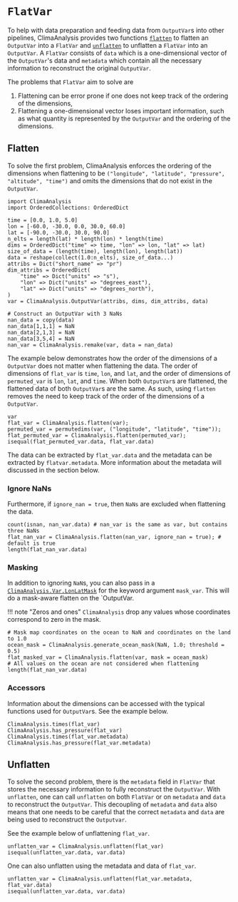 # `FlatVar`

To help with data preparation and feeding data from `OutputVar`s into other pipelines,
ClimaAnalysis provides two functions [`flatten`](@ref) to flatten an `OutputVar` into a
`FlatVar` and [`unflatten`](@ref) to unflatten a `FlatVar` into an `OutputVar`. A `FlatVar`
consists of `data` which is a one-dimensional vector of the `OutputVar`'s data and
`metadata` which contain all the necessary information to reconstruct the original
`OutputVar`.

The problems that `FlatVar` aim to solve are

1. Flattening can be error prone if one does not keep track of the ordering of the
   dimensions,
2. Flattening a one-dimensional vector loses important information, such as what quantity is
   represented by the `OutputVar` and the ordering of the dimensions.

## Flatten

To solve the first problem, ClimaAnalysis enforces the ordering of the dimensions when
flattening to be `("longitude", "latitude", "pressure", "altitude", "time")` and omits the
dimensions that do not exist in the `OutputVar`.

```@setup flat
import ClimaAnalysis
import OrderedCollections: OrderedDict

time = [0.0, 1.0, 5.0]
lon = [-60.0, -30.0, 0.0, 30.0, 60.0]
lat = [-90.0, -30.0, 30.0, 90.0]
n_elts = length(lat) * length(lon) * length(time)
dims = OrderedDict("time" => time, "lon" => lon, "lat" => lat)
size_of_data = (length(time), length(lon), length(lat))
data = reshape(collect(1.0:n_elts), size_of_data...)
attribs = Dict("short_name" => "pr")
dim_attribs = OrderedDict(
    "time" => Dict("units" => "s"),
    "lon" => Dict("units" => "degrees_east"),
    "lat" => Dict("units" => "degrees_north"),
)
var = ClimaAnalysis.OutputVar(attribs, dims, dim_attribs, data)

# Construct an OutputVar with 3 NaNs
nan_data = copy(data)
nan_data[1,1,1] = NaN
nan_data[2,1,3] = NaN
nan_data[3,5,4] = NaN
nan_var = ClimaAnalysis.remake(var, data = nan_data)
```

The example below demonstrates how the order of the dimensions of a `OutputVar` does
not matter when flattening the data. The order of dimensions of `flat_var` is
`time`, `lon`, and `lat`, and the order of dimensions of `permuted_var` is `lon`, `lat`, and
`time`. When both `OutputVar`s are flattened, the flattened data of both `OutputVar`s are
the same. As such, using `flatten` removes the need to keep track of the order of the
dimensions of a `OutputVar`.

```@repl flat
var
flat_var = ClimaAnalysis.flatten(var);
permuted_var = permutedims(var, ("longitude", "latitude", "time"));
flat_permuted_var = ClimaAnalysis.flatten(permuted_var);
isequal(flat_permuted_var.data, flat_var.data)
```

The data can be extracted by `flat_var.data` and the metadata can be extracted by
`flatvar.metadata`. More information about the metadata will discussed in the section below.

### Ignore NaNs

Furthermore, if `ignore_nan = true`, then `NaNs` are excluded when flattening the data.

```@repl flat
count(isnan, nan_var.data) # nan_var is the same as var, but contains three NaNs
flat_nan_var = ClimaAnalysis.flatten(nan_var, ignore_nan = true); # default is true
length(flat_nan_var.data)
```

### Masking

In addition to ignoring `NaN`s, you can also pass in a
[`ClimaAnalysis.Var.LonLatMask`](@ref) for the keyword argument `mask_var`. This will
do a mask-aware flatten on the `OutputVar.

!!! note "Zeros and ones"
    `ClimaAnalysis` drop any values whose coordinates correspond to zero in the mask.

```@example flat
# Mask map coordinates on the ocean to NaN and coordinates on the land to 1.0
ocean_mask = ClimaAnalysis.generate_ocean_mask(NaN, 1.0; threshold = 0.5)
flat_masked_var = ClimaAnalysis.flatten(var, mask = ocean_mask)
# All values on the ocean are not considered when flattening
length(flat_nan_var.data)
```

### Accessors

Information about the dimensions can be accessed with the typical functions used for
`OutputVar`s. See the example below.

```@repl flat
ClimaAnalysis.times(flat_var)
ClimaAnalysis.has_pressure(flat_var)
ClimaAnalysis.times(flat_var.metadata)
ClimaAnalysis.has_pressure(flat_var.metadata)
```

## Unflatten

To solve the second problem, there is the `metadata` field in `FlatVar` that stores the
necessary information to fully reconstruct the `OutputVar`. With `unflatten`, one can
call `unflatten` on both `FlatVar` or on `metadata` and `data` to reconstruct the
`OutputVar`. This decoupling of `metadata` and `data` also means that one needs to be
careful that the correct `metadata` and `data` are being used to reconstruct the
`Outputvar`.

See the example below of unflattening `flat_var`.

```@repl flat
unflatten_var = ClimaAnalysis.unflatten(flat_var)
isequal(unflatten_var.data, var.data)
```

One can also unflatten using the metadata and data of `flat_var`.

```@repl flat
unflatten_var = ClimaAnalysis.unflatten(flat_var.metadata, flat_var.data)
isequal(unflatten_var.data, var.data)
```
